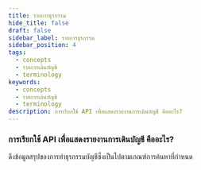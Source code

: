 ```yaml
---
title: รายการธุรกรรม
hide_title: false
draft: false
sidebar_label: รายการธุรกรรม
sidebar_position: 4
tags:
  - concepts
  - รายการเดินบัญชี
  - terminology
keywords:
  - concepts
  - รายการเดินบัญชี
  - terminology
description: การเรียกใช้ API เพื่อแสดงรายงานการเดินบัญชี คืออะไร?
---
```


### การเรียกใช้ API เพื่อแสดงรายงานการเดินบัญชี คืออะไร?

ดึงข้อมูลสรุปของการทำธุรกรรมบัญชีซึ่งเป็นไปตามเกณฑ์การค้นหาที่กำหนด
